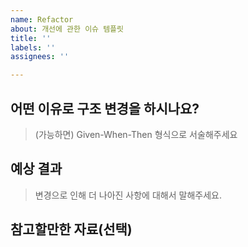 ```yaml
---
name: Refactor
about: 개선에 관한 이슈 템플릿
title: ''
labels: ''
assignees: ''

---
```


## 어떤 이유로 구조 변경을 하시나요?

> (가능하면) Given-When-Then 형식으로 서술해주세요

## 예상 결과

> 변경으로 인해 더 나아진 사항에 대해서 말해주세요.

## 참고할만한 자료(선택)
